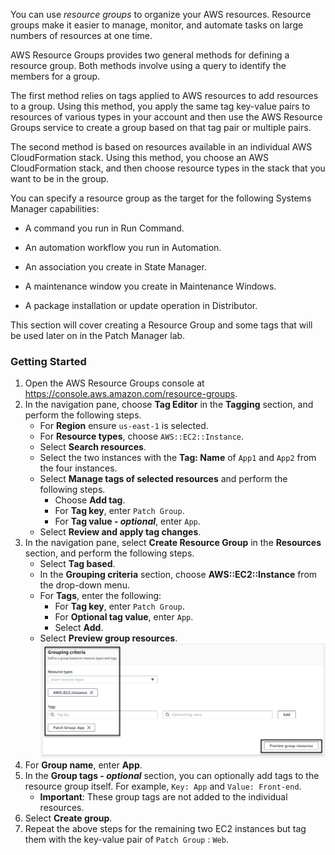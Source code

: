 You can use *resource groups* to organize your AWS resources. Resource groups make it easier to manage, monitor, and automate tasks on large numbers of resources at one time.

AWS Resource Groups provides two general methods for defining a resource group. Both methods involve using a query to identify the members for a group.

The first method relies on tags applied to AWS resources to add resources to a group. Using this method, you apply the same tag key-value pairs to resources of various types in your account and then use the AWS Resource Groups service to create a group based on that tag pair or multiple pairs.

The second method is based on resources available in an individual AWS CloudFormation stack. Using this method, you choose an AWS CloudFormation stack, and then choose resource types in the stack that you want to be in the group.

You can specify a resource group as the target for the following Systems Manager capabilities:

* A command you run in Run Command.

* An automation workflow you run in Automation.

* An association you create in State Manager.

* A maintenance window you create in Maintenance Windows.

* A package installation or update operation in Distributor.

This section will cover creating a Resource Group and some tags that will be used later on in the Patch Manager lab.  

### Getting Started

1. Open the AWS Resource Groups console at https://console.aws.amazon.com/resource-groups.
1. In the navigation pane, choose **Tag Editor** in the **Tagging** section, and perform the following steps.
    - For **Region** ensure ```us-east-1``` is selected.
    - For **Resource types**, choose ```AWS::EC2::Instance```.
    - Select **Search resources**.
    - Select the two instances with the **Tag: Name** of ```App1``` and ```App2``` from the four instances.
    - Select **Manage tags of selected resources** and perform the following steps.
        - Choose **Add tag**.
        - For **Tag key**, enter ```Patch Group```.
        - For **Tag value - *optional***, enter ```App```.
    - Select **Review and apply tag changes**.
1.  In the navigation pane, select **Create Resource Group** in the **Resources** section, and perform the following steps.
    - Select **Tag based**.
    - In the **Grouping criteria** section, choose **AWS::EC2::Instance** from the drop-down menu.
    - For **Tags**, enter the following:
        - For **Tag key**, enter ```Patch Group```.
        - For **Optional tag value**, enter ```App```.
        - Select **Add**.
    - Select **Preview group resources**.
    ![](./media/image3.png)
1.  For **Group name**, enter **App**.
1.  In the **Group tags - *optional*** section, you can optionally add tags to the resource group itself. For example, ```Key: App``` and ```Value: Front-end```.
    - **Important**: These group tags are not added to the individual resources.
1.  Select **Create group**.
1.  Repeat the above steps for the remaining two EC2 instances but tag them with the key-value pair of ```Patch Group``` : ```Web```.